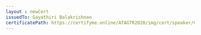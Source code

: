 ```yaml
--- 
layout : newCert 
issuedTo: Gayathiri Balakrishnan
certificatePath: https://certifyme.online/ATAGTR2020/img/cert/speaker/GayathiriBalakrishnan_c8a1c.png
--- 
```

